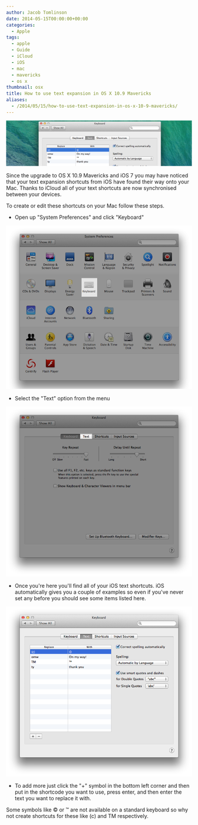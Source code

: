 ```yaml
---
author: Jacob Tomlinson
date: 2014-05-15T00:00:00+00:00
categories:
  - Apple
tags:
  - apple
  - Guide
  - iCloud
  - iOS
  - mac
  - mavericks
  - os x
thumbnail: osx
title: How to use text expansion in OS X 10.9 Mavericks
aliases:
  - /2014/05/15/how-to-use-text-expansion-in-os-x-10-9-mavericks/
---
```


![Text Expansion](X1qkC2J.png)

Since the upgrade to OS X 10.9 Mavericks and iOS 7 you may have noticed that your text expansion shortcuts from iOS have found their way onto your Mac. Thanks to iCloud all of your text shortcuts are now synchronised between your devices.

To create or edit these shortcuts on your Mac follow these steps.

*   Open up "System Preferences" and click "Keyboard"

![Text Expansion](3Ar8FRy.png)

*   Select the "Text" option from the menu

![Text Expansion](2zG24oZ.png)


*   Once you're here you'll find all of your iOS text shortcuts. iOS automatically gives you a couple of examples so even if you've never set any before you should see some items listed here.

![Text Expansion](Q1AkxvF.png)

*   To add more just click the "+" symbol in the bottom left corner and then put in the shortcode you want to use, press enter, and then enter the text you want to replace it with.

Some symbols like &copy; or &trade; are not available on a standard keyboard so why not create shortcuts for these like (c) and TM respectively.
